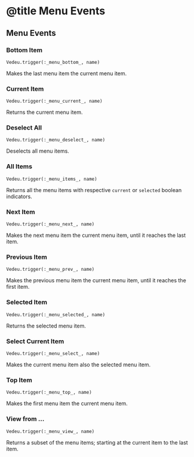 # @title Menu Events

## Menu Events

### Bottom Item

    Vedeu.trigger(:_menu_bottom_, name)

Makes the last menu item the current menu item.


### Current Item

    Vedeu.trigger(:_menu_current_, name)

Returns the current menu item.


### Deselect All

    Vedeu.trigger(:_menu_deselect_, name)

Deselects all menu items.


### All Items

    Vedeu.trigger(:_menu_items_, name)

Returns all the menu items with respective `current` or `selected` boolean indicators.


### Next Item

    Vedeu.trigger(:_menu_next_, name)

Makes the next menu item the current menu item, until it reaches the last item.


### Previous Item

    Vedeu.trigger(:_menu_prev_, name)

Makes the previous menu item the current menu item, until it reaches the first item.


### Selected Item

    Vedeu.trigger(:_menu_selected_, name)

Returns the selected menu item.


### Select Current Item

    Vedeu.trigger(:_menu_select_, name)

Makes the current menu item also the selected menu item.


### Top Item

    Vedeu.trigger(:_menu_top_, name)

Makes the first menu item the current menu item.


### View from ...

    Vedeu.trigger(:_menu_view_, name)

Returns a subset of the menu items; starting at the current item to the last item.
